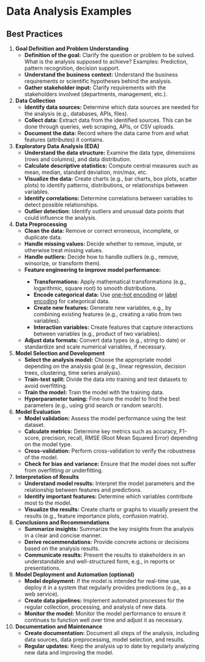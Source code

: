 # Data Analysis Examples

<h2>Best Practices</h2>
<ol>
    <li>
        <strong>Goal Definition and Problem Understanding</strong>
        <ul>
            <li><strong>Definition of the goal:</strong> Clarify the question or problem to be solved. What is the analysis supposed to achieve? Examples: Prediction, pattern recognition, decision support.</li>
            <li><strong>Understand the business context:</strong> Understand the business requirements or scientific hypotheses behind the analysis.</li>
            <li><strong>Gather stakeholder input:</strong> Clarify requirements with the stakeholders involved (departments, management, etc.).</li>
        </ul>
    </li>
    <li>
        <strong>Data Collection</strong>
        <ul>
            <li><strong>Identify data sources:</strong> Determine which data sources are needed for the analysis (e.g., databases, APIs, files).</li>
            <li><strong>Collect data:</strong> Extract data from the identified sources. This can be done through queries, web scraping, APIs, or CSV uploads.</li>
            <li><strong>Document the data:</strong> Record where the data came from and what features (attributes) it contains.</li>
        </ul>
    </li>
    <li>
        <strong>Exploratory Data Analysis (EDA)</strong>
        <ul>
            <li><strong>Understand the data structure:</strong> Examine the data type, dimensions (rows and columns), and data distribution.</li>
            <li><strong>Calculate descriptive statistics:</strong> Compute central measures such as mean, median, standard deviation, min/max, etc.</li>
            <li><strong>Visualize the data:</strong> Create charts (e.g., bar charts, box plots, scatter plots) to identify patterns, distributions, or relationships between variables.</li>
            <li><strong>Identify correlations:</strong> Determine correlations between variables to detect possible relationships.</li>
            <li><strong>Outlier detection:</strong> Identify outliers and unusual data points that could influence the analysis.</li>
        </ul>
    </li>
    <li>
        <strong>Data Preprocessing</strong>
        <ul>
            <li><strong>Clean the data:</strong> Remove or correct erroneous, incomplete, or duplicate data.</li>
            <li><strong>Handle missing values:</strong> Decide whether to remove, impute, or otherwise treat missing values.</li>
            <li><strong>Handle outliers:</strong> Decide how to handle outliers (e.g., remove, winsorize, or transform them).</li>
            <li><strong>Feature engineering to improve model performance:</strong></li>
            <ul>
                <li><strong>Transformations:</strong> Apply mathematical transformations (e.g., logarithmic, square root) to smooth distributions.</li>
                <li><strong>Encode categorical data:</strong> Use <a href="https://github.com/dbarty/DataAnalysisExamples/tree/main/data-preprocessing/one-hot-encoding.ipynb">one-hot encoding</a> or <a href="https://github.com/dbarty/DataAnalysisExamples/blob/main/data-preprocessing/label-encoding.ipynb">label encoding</a> for categorical data.</li>
                <li><strong>Create new features:</strong> Generate new variables, e.g., by combining existing features (e.g., creating a ratio from two variables).</li>
                <li><strong>Interaction variables:</strong> Create features that capture interactions between variables (e.g., product of two variables).</li>
            </ul>
            <li><strong>Adjust data formats:</strong> Convert data types (e.g., string to date) or standardize and scale numerical variables, if necessary.</li>
        </ul>
    </li>
    <li>
        <strong>Model Selection and Development</strong>
        <ul>
            <li><strong>Select the analysis model:</strong> Choose the appropriate model depending on the analysis goal (e.g., linear regression, decision trees, clustering, time series analysis).</li>
            <li><strong>Train-test split:</strong> Divide the data into training and test datasets to avoid overfitting.</li>
            <li><strong>Train the model:</strong> Train the model with the training data.</li>
            <li><strong>Hyperparameter tuning:</strong> Fine-tune the model to find the best parameters (e.g., using grid search or random search).</li>
        </ul>
    </li>
    <li>
        <strong>Model Evaluation</strong>
        <ul>
            <li><strong>Model validation:</strong> Assess the model performance using the test dataset.</li>
            <li><strong>Calculate metrics:</strong> Determine key metrics such as accuracy, F1-score, precision, recall, RMSE (Root Mean Squared Error) depending on the model type.</li>
            <li><strong>Cross-validation:</strong> Perform cross-validation to verify the robustness of the model.</li>
            <li><strong>Check for bias and variance:</strong> Ensure that the model does not suffer from overfitting or underfitting.</li>
        </ul>
    </li>
    <li>
        <strong>Interpretation of Results</strong>
        <ul>
            <li><strong>Understand model results:</strong> Interpret the model parameters and the relationship between features and predictions.</li>
            <li><strong>Identify important features:</strong> Determine which variables contribute most to the model.</li>
            <li><strong>Visualize the results:</strong> Create charts or graphs to visually present the results (e.g., feature importance plots, confusion matrix).</li>
        </ul>
    </li>
    <li>
        <strong>Conclusions and Recommendations</strong>
        <ul>
            <li><strong>Summarize insights:</strong> Summarize the key insights from the analysis in a clear and concise manner.</li>
            <li><strong>Derive recommendations:</strong> Provide concrete actions or decisions based on the analysis results.</li>
            <li><strong>Communicate results:</strong> Present the results to stakeholders in an understandable and well-structured form, e.g., in reports or presentations.</li>
        </ul>
    </li>
    <li>
        <strong>Model Deployment and Automation (optional)</strong>
        <ul>
            <li><strong>Model deployment:</strong> If the model is intended for real-time use, deploy it in a system that regularly provides predictions (e.g., as a web service).</li>
            <li><strong>Create data pipelines:</strong> Implement automated processes for the regular collection, processing, and analysis of new data.</li>
            <li><strong>Monitor the model:</strong> Monitor the model performance to ensure it continues to function well over time and adjust it as necessary.</li>
        </ul>
    </li>
    <li>
        <strong>Documentation and Maintenance</strong>
        <ul>
            <li><strong>Create documentation:</strong> Document all steps of the analysis, including data sources, data preprocessing, model selection, and results.</li>
            <li><strong>Regular updates:</strong> Keep the analysis up to date by regularly analyzing new data and improving the model.</li>
        </ul>
    </li>
</ol>
